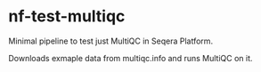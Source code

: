 # nf-test-multiqc

Minimal pipeline to test just MultiQC in Seqera Platform.

Downloads exmaple data from multiqc.info and runs MultiQC on it.
